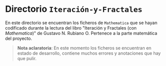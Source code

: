 # Directorio `Iteración-y-Fractales`

En este directorio se encuentran los ficheros de `Mathematica` que se hayan codificado durante la lectura del libro "Iteración y Fractales (con *Mathematica*)" de Gustavo N. Rubiano O. Pertenece a la parte matemática del proyecto.

> **Nota aclaratoria**: En este momento los ficheros se encuentran en estado de desarrollo, contiene muchos errores y anotaciones que hay que pulir.